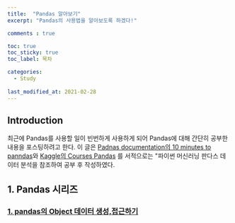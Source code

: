 ```yaml
---
title:  "Pandas 알아보기"
excerpt: "Pandas의 사용법을 알아보도록 하겠다!"

comments : true

toc: true
toc_sticky: true
toc_label: 목차

categories:
  - Study
  
last_modified_at: 2021-02-28
---
```

## Introduction
최근에 Pandas를 사용할 일이 빈번하게 사용하게 되어 Pandas에 대해 간단히 공부한 내용을 포스팅하려고 한다.
이 글은 [Padnas documentation의 10 minutes to panndas](https://pandas.pydata.org/pandas-docs/stable/user_guide/10min.html#object-creation)와
[Kaggle의 Courses Pandas](https://www.kaggle.com/learn/pandas) 를 서적으로는 "파이썬 머신러닝 판다스 데이터 분석을 참조하여 공부 후 작성하였다.

## 1. Pandas 시리즈

### [1. pandas의 Object 데이터 생성,접근하기](/pandas/pd1/)



